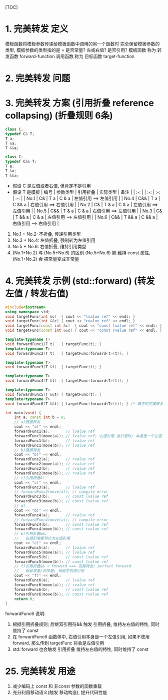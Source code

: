 [TOC]
# 1. 完美转发 定义
模板函数将模板参数传递给模板函数中调用的另一个函数时
完全保留模板参数的类型,
模板参数的类型指的是 = 是否常量? 左或右值? 是否引用?
模板函数 称为 转发函数 forward-function
调用函数 称为 目标函数 target-function

# 2. 完美转发 问题

# 3. 完美转发 方案 (引用折叠 reference collapsing) (折叠规则 6条)
```c++
class C;
typedef C& T;
T a;
T &a;
T &&a;

class C;
typedef C&& T;
T a;
T &a;
T &&a;
```
+ 假设 C 是左值或者右值, 但肯定不是引用
+ 假设 T 是模板
| 编号 | 参数类型 | 引用折叠 | 实际类型 | 备注 |
| :-: | | :-: | :-: | :-: |
| No.1 | C&  | T a    | C & a  | 左值引用 ==> 左值引用 |
| No.4 | C&& | T a    | C && a | 右值引用 ==> 右值引用 |
| No.2 | C&  | T & a  | C & a  | 左值引用 ==> 左值引用 |
| No.5 | C&& | T & a  | C & a  | 右值引用 ==> 左值引用 |
| No.3 | C&  | T && a | C & a  | 左值引用 ==> 左值引用 |
| No.6 | C&& | T && a | C && a | 右值引用 ==> 右值引用 |
1. No.1 + No.2: 不折叠, 传递引用类型
2. No.3 + No.4: 左值折叠, 强制转为左值引用
3. No.5 + No.6: 右值折叠, 维持引用类型
4. (No.1+No.2) 与 (No.5+No.6) 的区别
   (No.5+No.6) 能 维持 const 属性,
   (No.1+No.2) 会 把常量变成非常量 

# 4. 完美转发 示例 (std::forward) (转发左值 / 转发右值)
```c++
#include<iostream>
using namespace std;
void targetFunc(int &c)  { cout << "lvalue ref" << endl; }
void targetFunc(int &&c) { cout << "rvalue ref" << endl; }
void targetFunc(const int &c)  { cout << "const lvalue ref" << endl; }
void targetFunc(const int &&c) { cout << "const rvalue ref" << endl; }

template<typename T>
void forwardFunc1(T t)   { targetFunc(t); }
template<typename T>
void forwardFunc2(T t)   { targetFunc(forward<T>(t)); }

template<typename T>
void forwardFunc3(T &t)  { targetFunc(t); }

template<typename T>
void forwardFunc4(T &t)  { targetFunc(forward<T>(t)); }

template<typename T>
void forwardFunc5(T &&t) { targetFunc(t); }
template<typename T>
void forwardFunc6(T &&t) { targetFunc(forward<T>(t)); } /* 真正的完美转发 */

int main(void) {
    int a; const int b = 0;
    // a)直接转发
    cout << "a)" << endl;
    forwardFunc1(a);       // lvalue ref
    forwardFunc1(move(a)); // lvalue ref; 右值引用 被引用时; 本身是一个左值
    forwardFunc1(b);       // lvalue ref
    forwardFunc1(move(b)); // lvalue ref
    // b)直接转发
    cout << "b)" << endl;
    forwardFunc2(a);       // rvalue ref
    forwardFunc2(move(a)); // rvalue ref
    forwardFunc2(b);       // rvalue ref
    forwardFunc2(move(b)); // rvalue ref
    // c)引用折叠&:
    cout << "c)" << endl;
    forwardFunc3(a);       // lvalue ref
    // forwardFunc3(move(a)); // compile error
    forwardFunc3(b);       // const lvalue ref
    forwardFunc3(move(b)); // const lvalue ref
    // d)
    cout << "d)" << endl;
    forwardFunc4(a);       // rvalue ref
    // forwardFunc4(move(a)); // compile error
    forwardFunc4(b);       // const rvalue ref
    forwardFunc4(move(b)); // const rvalue ref
    // e)引用折叠&&:
    //   右值引用都转化为左值引用
    cout << "e)" << endl;
    forwardFunc5(a);       // lvalue ref
    forwardFunc5(move(a)); // lvalue ref
    forwardFunc5(b);       // const lvalue ref
    forwardFunc5(move(b)); // const lvalue ref
    // f)引用折叠&& + forward ==> 完美转发; perfect forward
    //   保留常量/非常量; 保留左右值引用
    cout << "f)" << endl;
    forwardFunc6(a);       // lvalue ref
    forwardFunc6(move(a)); // rvalue ref
    forwardFunc6(b);       // const lvalue ref
    forwardFunc6(move(b)); // const rvalue ref
    return 0;
}
```
forwardFunc6 说明:
1. 根据引用折叠规则; 后继双引用符&& 触发 引用折叠,
   维持左右值的特性, 同时维持了 const
2. 在 forwardFunc6 函数体中,
   右值引用本身是一个左值引用,
   如果不使用 forward,
   那么传到 targetFunc 将会是左值引用
3. std::forward 也会触发 引用折叠
   维持左右值的特性, 同时维持了 const

# 25. 完美转发 用途
1. 减少编码上 const 和 非const 参数的函数重载
2. 充分利用移动语义(触发 移动构造), 提升代码性能